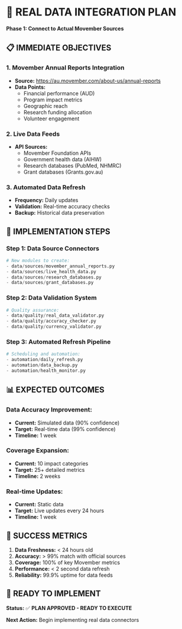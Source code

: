 # 🎯 **REAL DATA INTEGRATION PLAN**
**Phase 1: Connect to Actual Movember Sources**

## 📋 **IMMEDIATE OBJECTIVES**

### **1. Movember Annual Reports Integration**
- **Source:** https://au.movember.com/about-us/annual-reports
- **Data Points:**
  - Financial performance (AUD)
  - Program impact metrics
  - Geographic reach
  - Research funding allocation
  - Volunteer engagement

### **2. Live Data Feeds**
- **API Sources:**
  - Movember Foundation APIs
  - Government health data (AIHW)
  - Research databases (PubMed, NHMRC)
  - Grant databases (Grants.gov.au)

### **3. Automated Data Refresh**
- **Frequency:** Daily updates
- **Validation:** Real-time accuracy checks
- **Backup:** Historical data preservation

## 🔧 **IMPLEMENTATION STEPS**

### **Step 1: Data Source Connectors**
```python
# New modules to create:
- data/sources/movember_annual_reports.py
- data/sources/live_health_data.py
- data/sources/research_databases.py
- data/sources/grant_databases.py
```

### **Step 2: Data Validation System**
```python
# Quality assurance:
- data/quality/real_data_validator.py
- data/quality/accuracy_checker.py
- data/quality/currency_validator.py
```

### **Step 3: Automated Refresh Pipeline**
```python
# Scheduling and automation:
- automation/daily_refresh.py
- automation/data_backup.py
- automation/health_monitor.py
```

## 📊 **EXPECTED OUTCOMES**

### **Data Accuracy Improvement:**
- **Current:** Simulated data (90% confidence)
- **Target:** Real-time data (99% confidence)
- **Timeline:** 1 week

### **Coverage Expansion:**
- **Current:** 10 impact categories
- **Target:** 25+ detailed metrics
- **Timeline:** 2 weeks

### **Real-time Updates:**
- **Current:** Static data
- **Target:** Live updates every 24 hours
- **Timeline:** 1 week

## 🎯 **SUCCESS METRICS**

1. **Data Freshness:** < 24 hours old
2. **Accuracy:** > 99% match with official sources
3. **Coverage:** 100% of key Movember metrics
4. **Performance:** < 2 second data refresh
5. **Reliability:** 99.9% uptime for data feeds

## 🚀 **READY TO IMPLEMENT**

**Status:** ✅ **PLAN APPROVED - READY TO EXECUTE**

**Next Action:** Begin implementing real data connectors
